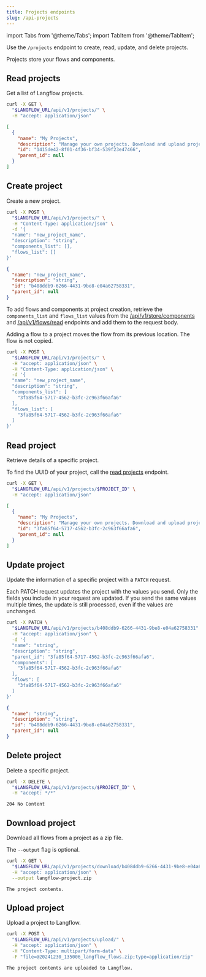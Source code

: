 ```yaml
---
title: Projects endpoints
slug: /api-projects
---
```


import Tabs from '@theme/Tabs';
import TabItem from '@theme/TabItem';

Use the `/projects` endpoint to create, read, update, and delete projects.

Projects store your flows and components.

## Read projects

Get a list of Langflow projects.

<Tabs>
  <TabItem value="curl" label="curl" default>

```bash
curl -X GET \
  "$LANGFLOW_URL/api/v1/projects/" \
  -H "accept: application/json"
```

  </TabItem>
  <TabItem value="result" label="Result">

```json
[
  {
    "name": "My Projects",
    "description": "Manage your own projects. Download and upload projects.",
    "id": "1415de42-8f01-4f36-bf34-539f23e47466",
    "parent_id": null
  }
]
```

  </TabItem>
</Tabs>

## Create project

Create a new project.

<Tabs>
  <TabItem value="curl" label="curl" default>

```bash
curl -X POST \
  "$LANGFLOW_URL/api/v1/projects/" \
  -H "Content-Type: application/json" \
  -d '{
  "name": "new_project_name",
  "description": "string",
  "components_list": [],
  "flows_list": []
}'
```

  </TabItem>
  <TabItem value="result" label="Result">

```json
{
  "name": "new_project_name",
  "description": "string",
  "id": "b408ddb9-6266-4431-9be8-e04a62758331",
  "parent_id": null
}
```

  </TabItem>
</Tabs>

To add flows and components at project creation, retrieve the `components_list` and `flows_list` values from the [/api/v1/store/components](#get-all-components) and [/api/v1/flows/read](#read-flows) endpoints and add them to the request body.

Adding a flow to a project moves the flow from its previous location. The flow is not copied.

```bash
curl -X POST \
  "$LANGFLOW_URL/api/v1/projects/" \
  -H "accept: application/json" \
  -H "Content-Type: application/json" \
  -d '{
  "name": "new_project_name",
  "description": "string",
  "components_list": [
    "3fa85f64-5717-4562-b3fc-2c963f66afa6"
  ],
  "flows_list": [
    "3fa85f64-5717-4562-b3fc-2c963f66afa6"
  ]
}'
```

## Read project

Retrieve details of a specific project.

To find the UUID of your project, call the [read projects](#read-projects) endpoint.

<Tabs>
  <TabItem value="curl" label="curl" default>

```bash
curl -X GET \
  "$LANGFLOW_URL/api/v1/projects/$PROJECT_ID" \
  -H "accept: application/json"
```

  </TabItem>
  <TabItem value="result" label="Result">

```json
[
  {
    "name": "My Projects",
    "description": "Manage your own projects. Download and upload projects.",
    "id": "3fa85f64-5717-4562-b3fc-2c963f66afa6",
    "parent_id": null
  }
]
```

  </TabItem>
</Tabs>

## Update project

Update the information of a specific project with a `PATCH` request.

Each PATCH request updates the project with the values you send.
Only the fields you include in your request are updated.
If you send the same values multiple times, the update is still processed, even if the values are unchanged.

<Tabs>
  <TabItem value="curl" label="curl" default>

```bash
curl -X PATCH \
  "$LANGFLOW_URL/api/v1/projects/b408ddb9-6266-4431-9be8-e04a62758331" \
  -H "accept: application/json" \
  -d '{
  "name": "string",
  "description": "string",
  "parent_id": "3fa85f64-5717-4562-b3fc-2c963f66afa6",
  "components": [
    "3fa85f64-5717-4562-b3fc-2c963f66afa6"
  ],
  "flows": [
    "3fa85f64-5717-4562-b3fc-2c963f66afa6"
  ]
}'
```

  </TabItem>
  <TabItem value="result" label="Result">

```json
{
  "name": "string",
  "description": "string",
  "id": "b408ddb9-6266-4431-9be8-e04a62758331",
  "parent_id": null
}
```

  </TabItem>
</Tabs>

## Delete project

Delete a specific project.

<Tabs>
  <TabItem value="curl" label="curl" default>

```bash
curl -X DELETE \
  "$LANGFLOW_URL/api/v1/projects/$PROJECT_ID" \
  -H "accept: */*"
```

  </TabItem>
  <TabItem value="result" label="Result">

```text
204 No Content
```

  </TabItem>
</Tabs>

## Download project

Download all flows from a project as a zip file.

The `--output` flag is optional.

<Tabs>
  <TabItem value="curl" label="curl" default>

```bash
curl -X GET \
  "$LANGFLOW_URL/api/v1/projects/download/b408ddb9-6266-4431-9be8-e04a62758331" \
  -H "accept: application/json" \
  --output langflow-project.zip
```

  </TabItem>
    <TabItem value="result" label="Result">

```text
The project contents.
```

  </TabItem>
</Tabs>

## Upload project

Upload a project to Langflow.

<Tabs>
  <TabItem value="curl" label="curl" default>

```bash
curl -X POST \
  "$LANGFLOW_URL/api/v1/projects/upload/" \
  -H "accept: application/json" \
  -H "Content-Type: multipart/form-data" \
  -F "file=@20241230_135006_langflow_flows.zip;type=application/zip"
```

  </TabItem>

  <TabItem value="result" label="Result">

```text
The project contents are uploaded to Langflow.
```

  </TabItem>
</Tabs>